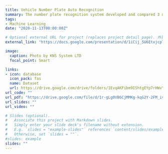 ```yaml
---
title: Vehicle Number Plate Auto Recognition
summary: The number plate recognition system developed and compared 3 models —— Logistic Regression, Support Vector Machine for Classification (SVC), and Convolution Neural Network (CNN). The SVC model achieved a remarkable 98% accuracy on the training set. 
tags:
- Machine Learning
date: "2020-11-13T00:00:00Z"

# Optional external URL for project (replaces project detail page). 外链直接到paper
external_link: "https://docs.google.com/presentation/d/1iCij_5U6EtxjcpllwPOO0knnDCcA5Gv_0CLP9IlKHvo/edit?usp=sharing"

image:
  caption: Photo by KNS System LTD
  focal_point: Smart

links:
- icon: database
  icon_pack: fas
  name: Dataset
  url: https://drive.google.com/drive/folders/1EvqAKFibm9IShtgEYp7rHWvY7GN0DnKd?usp=sharing
url_code: ""
url_pdf: "https://drive.google.com/file/d/1r-gLgOVB6CjMMKg-kqG2Y-2FM_iv-zaQ/view?usp=drive_link"
url_slides: ""
url_video: ""

# Slides (optional).
#   Associate this project with Markdown slides.
#   Simply enter your slide deck's filename without extension.
#   E.g. `slides = "example-slides"` references `content/slides/example-slides.md`.
#   Otherwise, set `slides = ""`.
#slides: example
slides: ""
---
```



